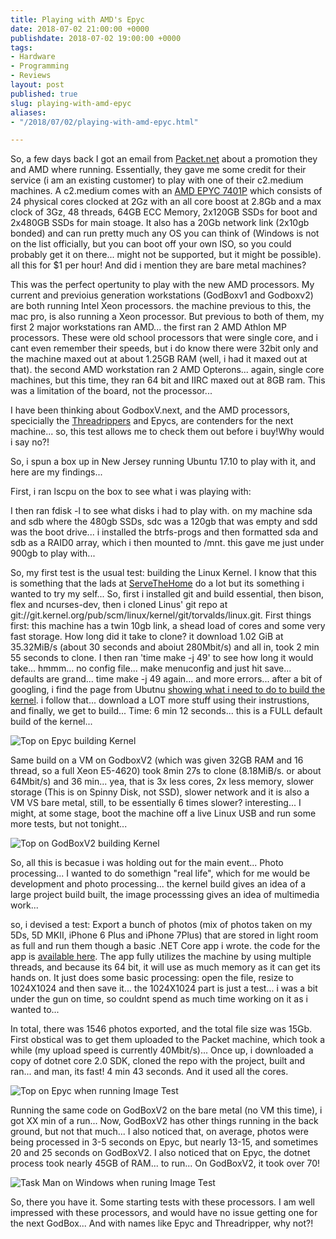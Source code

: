 ```yaml
---
title: Playing with AMD's Epyc
date: 2018-07-02 21:00:00 +0000
publishdate: 2018-07-02 19:00:00 +0000
tags:
- Hardware
- Programming
- Reviews
layout: post
published: true
slug: playing-with-amd-epyc
aliases:
- "/2018/07/02/playing-with-amd-epyc.html"

---
```

So, a few days back I got an email from [Packet.net](http://www.packet.net) about a promotion they and AMD where running. Essentially, they gave me some credit for their service (i am an existing customer) to play with one of their c2.medium machines. A c2.medium comes with an [AMD EPYC 7401P](https://www.amd.com/en/products/cpu/amd-epyc-7401p) which consists of 24 physical cores clocked at 2Gz with an all core boost at 2.8Gb and a max clock of 3Gz, 48 threads, 64GB ECC Memory, 2x120GB SSDs for boot and 2x480GB SSDs for main stoage. It also has a 20Gb network link (2x10gb bonded) and can run pretty much any OS you can think of (Windows is not on the list officially, but you can boot off your own ISO, so you could probably get it on there... might not be supported, but it might be possible). all this for $1 per hour! And did i mention they are bare metal machines?

This was the perfect opertunity to play with the new AMD processors. My current and previoius generation workstations (GodBoxv1 and Godboxv2) are both running Intel Xeon processors. the machine previous to this, the mac pro, is also running a Xeon processor. But previous to both of them, my first 2 major workstations ran AMD... the first ran 2 AMD Athlon MP processors. These were old school processors that were single core, and i cant even remember their speeds, but i do know there were 32bit only and the machine maxed out at about 1.25GB RAM (well, i had it maxed out at that). the second AMD workstation ran 2 AMD Opterons... again, single core machines, but this time, they ran 64 bit and IIRC maxed out at 8GB ram. This was a limitation of the board, not the processor...

I have been thinking about GodboxV.next, and the AMD processors, specicially the [Threadrippers](https://products.amd.com/en-us/search/cpu/amd-ryzen%E2%84%A2/amd-ryzen%E2%84%A2-threadripper) and Epycs, are contenders for the next machine... so, this test allows me to check them out before i buy!Why would i say no?!

So, i spun a box up in New Jersey running Ubuntu 17.10 to play with it, and here are my findings...

First, i ran lscpu on the box to see what i was playing with:

<script src="https://gist.github.com/tiernano/4877abe19c89f1e45e617da1b4d46447.js"></script>

I then ran fdisk -l to see what disks i had to play with. on my machine sda and sdb where the 480gb SSDs, sdc was a 120gb that was empty and sdd was the boot drive... i installed the btrfs-progs and then formatted sda and sdb as a RAID0 array, which i then mounted to /mnt. this gave me just under 900gb to play with...

So, my first test is the usual test: building the Linux Kernel. I know that this is something that the lads at [ServeTheHome](http://www.servethehome.com) do a lot but its something i wanted to try my self... So, first i installed git and build essential, then bison, flex and ncurses-dev, then i cloned Linus' git repo at git://git.kernel.org/pub/scm/linux/kernel/git/torvalds/linux.git. First things first: this machine has a twin 10gb link, a shead load of cores and some very fast storage. How long did it take to clone? it download 1.02 GiB at 35.32MiB/s (about 30 seconds and aboiut 280Mbit/s) and all in, took 2 min 55 seconds to clone. I then ran 'time make -j 49' to see how long it would take... hmmm... no config file... make menuconfig and just hit save... defaults are grand... time make -j 49 again... and more errors... after a bit of googling, i find the page from Ubutnu [showing what i need to do to build the kernel](https://wiki.ubuntu.com/KernelTeam/GitKernelBuild). i follow that... download a LOT more stuff using their instrustions, and finally, we get to build... Time: 6 min 12 seconds... this is a FULL default build of the kernel...

![Top on Epyc building Kernel](top-kernel-build-epyc.PNG)

Same build on a VM on GodboxV2 (which was given 32GB RAM and 16 thread, so a full Xeon E5-4620) took 8min 27s to clone (8.18MiB/s. or about 64Mbit/s) and 36 min... yea, that is 3x less cores, 2x less memory, slower storage (This is on Spinny Disk, not SSD), slower network and it is also a VM VS bare metal, still, to be essentially 6 times slower? interesting... I might, at some stage, boot the machine off a live Linux USB and run some more tests, but not tonight...

![Top on GodBoxV2 building Kernel](top-kernel-build-godboxv2.PNG)

So, all this is becasue i was holding out for the main event... Photo processing... I wanted to do somethign "real life", which for me would be development and photo processing... the kernel build gives an idea of a large project build built, the image processsing gives an idea of multimedia work...

so, i devised a test: Export a bunch of photos (mix of photos taken on my 5Ds, 5D MKII, iPhone 6 Plus and iPhone 7Plus) that are stored in light room as full  and run them though a basic .NET Core app i wrote. the code for the app is [available here](https://github.com/tiernano/imageresizer-testapp). The app fully utilizes the machine by using multiple threads, and because its 64 bit, it will use as much memory as it can get its hands on. It just does some basic processing: open the file, resize to 1024X1024 and then save it... the 1024X1024 part is just a test... i was a bit under the gun on time, so couldnt spend as much time working on it as i wanted to...

In total, there was 1546 photos exported, and the total file size was 15Gb. First obstical was to get them uploaded to the Packet machine, which took a while (my upload speed is currently 40Mbit/s)... Once up, i downloaded a copy of dotnet core 2.0 SDK, cloned the repo with the project, built and ran... and man, its fast! 4 min 43 seconds. And it used all the cores.

![Top on Epyc when running Image Test](image-resizer-epyc.PNG)

Running the same code on GodBoxV2 on the bare metal (no VM this time), i got XX min of a run... Now, GodBoxV2 has other things running in the back ground, but not that much... I also noticed that, on average, photos were being processed in 3-5 seconds on Epyc, but nearly 13-15, and sometimes 20 and 25 seconds on GodBoxV2. I also noticed that on Epyc, the dotnet process took nearly 45GB of RAM... to run... On GodBoxV2, it took over 70!

![Task Man on Windows when runing Image Test](image-resizer-godboxv2.PNG)

So, there you have it. Some starting tests with these processors. I am well impressed with these processors, and would have no issue getting one for the next GodBox... And with names like Epyc and Threadripper, why not?!